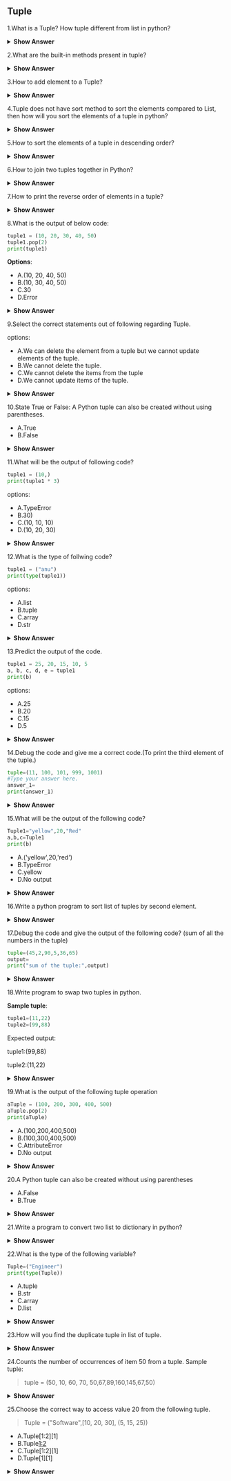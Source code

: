 ## Tuple

1.What is a Tuple? How tuple different from list in python?

<details><summary> <b>Show Answer</b> </summary>
 
- Tuple is a immutable datatype in python which is used to store elements separated by comma inside parentheses (). To create an empty tuple we can use () in python. 
 
**Example**: 
 
 i) tuple1 =()  
 
 ii) tuple1 = (1, 2, 3) 

In python, both list and tuple looks similar as they both can store any type of data in it but there are some difference that makes both of them distinct. Some of the following differences are:

- i) Lists in python are mutable, whereas tuples are immutable.
- ii) We can use append() or insert() to add elements to a list, but in tuple append and insert are not present.
- iii) We can use pop() or remove() to delete an element from the list, but in tuple we cannot delete elements.
- iv) Use list when you have to perform manipulation operations on data such as insertion or deletion. Use tuple when you have frequently access the elements without changing. 
- v) Using [] brackets we can create list. Using (), we can create tuple in python. 

</details>

2.What are the built-in methods present in tuple?

<details><summary> <b>Show Answer</b> </summary>
 
- Tuple has 2 built-in methods in python:
 
- i) count() - it returns the count of specified element in tuple.
- ii) index() - it searches the specified value in a tuple and returns the position of that element where it found. 

</details>

3.How to add element to a Tuple?

<details><summary> <b>Show Answer</b> </summary>
 
- We cannot add elements to a tuple directly since it is immutable but if we convert the tuple to a list then we can add element to that list using append() or extend() method and after adding we can convert that list back to tuple. 
 
**Example**:
 
 ```python
tuple1 =(1, 2, 3)
list1 =list(tuple1)
list1.append(4)
tuple1 =tuple(list1)
print(tuple1)    # output: (1, 2, 3, 4)
print(type(tuple1))  # output: <class 'tuple'>
```

 </details>
 
4.Tuple does not have sort method to sort the elements compared to List, then how will you sort the elements of a tuple in python?
 
<details><summary> <b>Show Answer</b> </summary>
  
- There are few ways by which we can sort the elements of tuple, let's see them 1 by 1. 

 ```python
# Using sorted() method and type conversion 
tuple1 = (12, 4, 7, 21, 34, 2, 16)  
sorted_tuple= tuple(sorted(tuple1))  
print(sorted_tuple)  # output: (2, 4, 7, 12, 16, 21, 34)
```
 
```python 
# Using sort() method of list and type conversion 
tuple1 = (12, 4, 7 , 21, 34, 2, 16)  
lst = list(tuple1)
lst.sort()   
print(tuple(lst))  # output: (2, 4, 7, 12, 16, 21, 34) 
```
 
 </details>

5.How to sort the elements of a tuple in descending order?
 
<details><summary> <b>Show Answer</b> </summary>
  
- By passing reverse = True as argument of sort() method, we can sort the elements of a list. After that using type conversion we can convert the list to tuple. 

```python 
# Code 
tuple1 = (12, 4, 7 , 21, 34, 2, 16)  
lst = list(tuple1)
lst.sort(reverse =True)   
print(tuple(lst))
```
 
 </details>

6.How to join two tuples together in Python?
 
 <details><summary> <b>Show Answer</b> </summary>
  
- We can use the '+' operator to join two tuples together. 
  
**Example**:
  
```python  
t1 = (12, 4, 7 , 21)
t2 = (34, 2, 16)
print(t1 + t2)  # output: (12, 4, 7, 21, 34, 2, 16)
```
  
 </details>

7.How to print the reverse order of elements in a tuple? 
 
<details><summary> <b>Show Answer</b> </summary>
 
- Using reverse() method of list and type conversion we can achieve our task. 
 
**Example**:
 
```python 
t1 =(1, 5, 3, 9, 2)
lst = list(t1)
lst.reverse()
print(tuple(lst))   # output: (2, 9, 3, 5, 1)
```
 </details>
 
8.What is the output of below code:

 ```python
tuple1 = (10, 20, 30, 40, 50)
tuple1.pop(2)
print(tuple1) 
```
 
**Options**:
 
- A.(10, 20, 40, 50)
- B.(10, 30, 40, 50)
- C.30 
- D.Error 

<details><summary> <b>Show Answer</b> </summary>
 
**Ans**:
 
 Correct option is d) Error. 
 
 <details><summary> <b>Explanation</b> </summary>
  
 The reason for it is that Tuple is immutable in python i.e we cannot change the values of a tuple.

 </details>
 </details>

9.Select the correct statements out of following regarding Tuple. 

options: 
- A.We can delete the element from a tuple but we cannot update elements of the tuple.
- B.We cannot delete the tuple.
- C.We cannot delete the items from the tuple
- D.We cannot update items of the tuple. 

 <details><summary> <b>Show Answer</b> </summary>
  
**Ans**: 
  
  options c) and d) both are correct. 
  We can delete the whole tuple by using del keyword so option b) is incorrect. Option a) is incorrect because we cannot remove, add or update items of a tuple. 

 </details>
 
10.State True or False: A Python tuple can also be created without using parentheses.

- A.True 
- B.False

<details><summary> <b>Show Answer</b> </summary>
  
**Ans**: 
 
 option a) is correct.
 - We can create a tuple without parentheses but we have to seperate each element of tuple by comma ','. 
 
 </details>

11.What will be the output of following code?
 
```python 
tuple1 = (10,)
print(tuple1 * 3)
```
 
options:
- A.TypeError
- B.30)
- C.(10, 10, 10)
- D.(10, 20, 30) 

 <details><summary> <b>Show Answer</b> </summary>
  
**Ans**: 
  
Correct option is c) (10, 10, 10). 
- We can use '*' operator to repeat the values of tuple n number of times.

 </details>
 
12.What is the type of follwing code?
 
 ```python
tuple1 = ("anu")
print(type(tuple1))
```
 
options:
- A.list 
- B.tuple
- C.array
- D.str

<details><summary> <b>Show Answer</b> </summary>
  
**Ans**: 
 
- Correct option is d) str. The answer of following code is not tuple because in python if you have to create a tuple of single item only, then you need to add a comma after the item. 
- If you missed the comma, the python will treat it as a string type (str class). 

 </details>
 
13.Predict the output of the code.
 
```python
tuple1 = 25, 20, 15, 10, 5 
a, b, c, d, e = tuple1
print(b)
```
 
options:
- A.25
- B.20
- C.15
- D.5 

<details><summary> <b>Show Answer</b> </summary>
 
**Ans**: 
 
 Correct option is b) 20. 
- In python, we can create a tuple without parentheses. Also tuple unpacking is possible. 
 </details>
 
14.Debug the code and give me a correct code.(To print the third element of the tuple.)

```python 
tuple=(11, 100, 101, 999, 1001)
#Type your answer here.
answer_1=
print(answer_1)
```
<details><summary> <b>Show Answer</b> </summary>
  
**Ans**:
 
 ```python
tuple=(11, 100, 101, 999, 1001)
#Type your answer here.
answer_1=tuple[2]
print(answer_1)
```
 
<details><summary> <b>Explanation</b> </summary>
 
- 0,1,2 … Third element is index 2: [2]

</details>
 </details>
 
15.What will be the output of the following code?

```python 
Tuple1="yellow",20,"Red"
a,b,c=Tuple1
print(b)
```
 
- A.('yellow',20,'red')
- B.TypeError
- C.yellow
- D.No output

<details><summary> <b>Show Answer</b> </summary>
 
**Ans**:
 
c)yellow
 
<details><summary> <b>Explanation</b> </summary>
 
- The tuple unpacking is also possible
 
 </details>
 </details>

16.Write a python program to sort list of tuples by second element.

<details><summary> <b>Show Answer</b> </summary>
 
```python
 
listtuple= [('C#',1), ('Go',7), ('Basic',8), ('Python',60)]
print('original list of tuples =\n',listtuple)
listtuple.sort(key = lambda item:item[1])
print('after sorting by second item=\n',listtuple)
```
 
**Output**:
 
original list of tuples =
 [('C#', 1), ('Go', 7), ('Basic', 8), ('Python', 60)]
 
after sorting by second item=
 [('C#', 1), ('Go', 7), ('Basic', 8), ('Python', 60)]

<details><summary> <b>Explanation</b> </summary>
 
- This is the one way of approach only you can do in your way.
 
 </details>
 </details>
 

17.Debug the code and give the output of the following code?
(sum of all the numbers in the tuple)
 
```python
tuple=(45,2,90,5,36,65)
output=
print("sum of the tuple:",output)
```
 
<details><summary> <b>Show Answer</b> </summary>
 
<details><summary> <b>Hint</b> </summary>
 
- sum() function will calculate the total sum inside the numbers of your tuple.
 
 </details>
 
**Ans**:
 
```python
tuple=(45,2,90,5,36,65)
output=sum(tuple)
print("sum of the tuple:",output)
```
 
**Output**:
 
sum of the tuple: 243

 </details>

18.Write program to swap two tuples in python.

**Sample tuple**:
 
```python
tuple1=(11,22)
tuple2=(99,88)
```
 
Expected output:
 
tuple1:(99,88)
 
tuple2:(11,22)

<details><summary> <b>Show Answer</b> </summary>
 
**Ans**:

```python
tuple1=(11,22)
tuple2=(99,88)
tuple1,tuple2=tuple2,tuple1
print('tuple1 value after swapping:',tuple1)
print('tuple1 value after swapping:',tuple2)
```
 
**Output**:
 
tuple1 value after swapping: (99, 88)
tuple1 value after swapping: (11, 22)

 </details>
 
19.What is the output of the following tuple operation

```python 
aTuple = (100, 200, 300, 400, 500)
aTuple.pop(2)
print(aTuple)
```
 
- A.(100,200,400,500)
- B.(100,300,400,500)
- C.AttributeError
- D.No output

<details><summary> <b>Show Answer</b> </summary>
 
**Option c** : AttributeError

<details><summary> <b>Explanation</b> </summary>
 
- A tuple is immutable. Once a tuple is created, you cannot remove its items, but you can delete the tuple completely. If you try to remove the item from the tuple, you will receive an AttributeError: 'tuple' object has no attribute 'pop'.

 </details>
 </details>
 
20.A Python tuple can also be created without using parentheses

- A.False
- B.True

<details><summary> <b>Show Answer</b> </summary>
 
 **Ans**:
 
Option:B.True

<details><summary> <b>Explanation</b> </summary>
 
- A tuple can also be created without using parentheses. It is called tuple packing.

**Example**:
 
```python
tuple = "Yarn", 20, "Rabbit"
print(tuple)
```
 
 </details>
 </details>
 
21.Write a program to convert two list to dictionary in python?

<details><summary> <b>Show Answer</b> </summary>
 
```python 
Team=["Training","Dev","Sales","Finance"]
Members=[38,50,33,79]
Office=dict(zip(Team,Members))
print(Office)
````
 
**Output**:
 
{'Training': 38, 'Dev': 50, 'Sales': 33, 'Finance': 79}
 
 </details>
 

22.What is the type of the following variable?

```python
Tuple=("Engineer")
print(type(Tuple))
```
 
- A.tuple
- B.str
- C.array
- D.list

<details><summary> <b>Show Answer</b> </summary>
 
**Option**:
 
 B.str

<details><summary> <b>Explanation</b> </summary>
 
- To create a tuple with a single item, you need to add a comma after the item. Otherwise, Python will not recognize the variable as a tuple, and it will treat it as a string type.
 
**Example**:
 
 ```python
Tuple=("Engineer")
print(type(Tuple))
Tuple1=("Software",)
print(type(Tuple1))
 ```
 
**Output**:
 
<class 'str'>
 
<class 'tuple'>
 
 </details>
 </details>
 

23.How will you find the duplicate tuple in list of tuple.

<details><summary> <b>Show Answer</b> </summary>

```python 
Tuple= [('Python',5),('Java',3),('C#', 1), ('JS', 2), ('C#', 1), ('JS', 2),('React',1)] 
#finding the duplicate tuple
Output_tuple = list(set([item for item in Tuple if Tuple.count(item) > 1])) 
print(Output_tuple)
```
 
**Output**:
 
[('JS', 2), ('C#', 1)]
 
 </details>

24.Counts the number of occurrences of item 50 from a tuple.
Sample tuple:
 
> tuple = (50, 10, 60, 70, 50,67,89,160,145,67,50)

<details><summary> <b>Show Answer</b> </summary>
 
**Ans**:
 
```python
tuple = (50, 10, 60, 70, 50,67,89,160,145,67,50)
print(tuple.count(50))
```
 
**Output**:
 
3
 
<details><summary> <b>Show Answer</b> </summary>
 
- To count the number of occurrences we used the count() method of a tuple.

 </details>
 </details>
 
25.Choose the correct way to access value 20 from the following tuple.

> Tuple = ("Software",[10, 20, 30], (5, 15, 25))

- A.Tuple[1:2][1]
- B.Tuple[1:2](1)
- C.Tuple[1:2][1]
- D.Tuple[1][1]

<details><summary> <b>Show Answer</b> </summary>
 
**Option**:
 
C.Tuple[1:2][1]

 </details>
